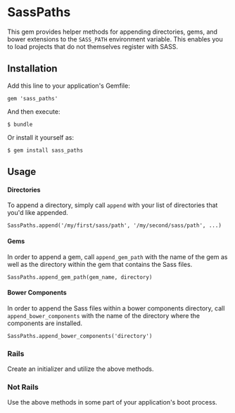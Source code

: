 # SassPaths

This gem provides helper methods for appending directories, gems, and bower
extensions to the `SASS_PATH` environment variable. This enables you to load
projects that do not themselves register with SASS.

## Installation

Add this line to your application's Gemfile:

    gem 'sass_paths'

And then execute:

    $ bundle

Or install it yourself as:

    $ gem install sass_paths

## Usage

#### Directories

To append a directory, simply call `append` with your list of directories that
you'd like appended.

    SassPaths.append('/my/first/sass/path', '/my/second/sass/path', ...)

#### Gems

In order to append a gem, call `append_gem_path` with the name of the gem as
well as the directory within the gem that contains the Sass files.

    SassPaths.append_gem_path(gem_name, directory)

#### Bower Components

In order to append the Sass files within a bower components directory, call
`append_bower_components` with the name of the directory where the components
are installed. 

    SassPaths.append_bower_components('directory')

### Rails

Create an initializer and utilize the above methods.

### Not Rails

Use the above methods in some part of your application's boot process.
